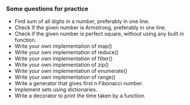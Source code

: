### Some questions for practice
- Find sum of all digits in a number, preferably in one line.
- Check if the given number is Armstrong, preferably in one line.
- Check if the given number is perfect square, without using any built in function.
- Write your own implementation of map()
- Write your own implementation of reduce()
- Write your own implementation of filter()
- Write your own implementation of zip()
- Write your own implementation of enumerate()
- Write your own implementation of range()
- Write a generator that gives first n Fibonacci number.
- Implement sets using dictionaries.
- Write a decorator to print the time taken by a function.
